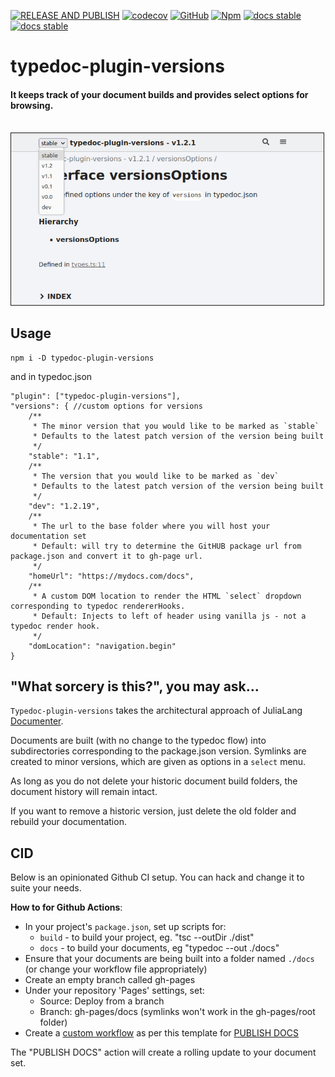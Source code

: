[![RELEASE AND PUBLISH](https://github.com/citkane/typedoc-plugin-versions/actions/workflows/release.yml/badge.svg)](https://github.com/citkane/typedoc-plugin-versions/actions/workflows/release.yml)
[![codecov](https://codecov.io/gh/citkane/typedoc-plugin-versions/branch/main/graph/badge.svg?token=5DDL83JO0R)](https://codecov.io/gh/citkane/typedoc-plugin-versions)
[![GitHub](https://badgen.net/badge/icon/github?icon=github&label)](https://github.com/citkane/typedoc-plugin-versions)
[![Npm](https://badgen.net/badge/icon/npm?icon=npm&label)](https://https://npmjs.com/package/typedoc-plugin-versions)
[![docs stable](https://img.shields.io/badge/docs-stable-teal.svg)](https://citkane.github.io/typedoc-plugin-versions/stable)
[![docs stable](https://img.shields.io/badge/docs-dev-teal.svg)](https://citkane.github.io/typedoc-plugin-versions/dev)


# typedoc-plugin-versions
#### It keeps track of your document builds and provides select options for browsing.  
<br />
<img src="./media/Screenshot.jpg" width="500px" height="auto" border="1px solid light-grey" />
<br />

## Usage
```
npm i -D typedoc-plugin-versions
```
and in typedoc.json
```jsonc
"plugin": ["typedoc-plugin-versions"],
"versions": { //custom options for versions
	/**
	 * The minor version that you would like to be marked as `stable`  
	 * Defaults to the latest patch version of the version being built
	 */
	"stable": "1.1",
	/**
	 * The version that you would like to be marked as `dev`  
	 * Defaults to the latest patch version of the version being built
	 */
	"dev": "1.2.19",
	/**
	 * The url to the base folder where you will host your documentation set  
	 * Default: will try to determine the GitHUB package url from package.json and convert it to gh-page url.
	 */
	"homeUrl": "https://mydocs.com/docs",
	/**
	 * A custom DOM location to render the HTML `select` dropdown corresponding to typedoc rendererHooks.  
	 * Default: Injects to left of header using vanilla js - not a typedoc render hook.
	 */
	"domLocation": "navigation.begin"
}
```

## "What sorcery is this?", you may ask...
`Typedoc-plugin-versions` takes the architectural approach of JuliaLang [Documenter](https://juliadocs.github.io/Documenter.jl/stable/).

Documents are built (with no change to the typedoc flow) into subdirectories corresponding to the package.json version. Symlinks are created to minor versions, which are given as options in a `select` menu.

As long as you do not delete your historic document build folders, the document history will remain intact.

If you want to remove a historic version, just delete the old folder and rebuild your documentation.

## CID
Below is an opinionated Github CI setup. You can hack and change it to suite your needs.


**How to for Github Actions**:
- In your project's `package.json`, set up scripts for:
  - `build` - to build your project, eg. "tsc --outDir ./dist"
  - `docs` - to build your documents, eg "typedoc --out ./docs"
- Ensure that your documents are being built into a folder named `./docs` (or change your workflow file appropriately)
- Create an empty branch called gh-pages
- Under your repository 'Pages' settings, set:
  - Source: Deploy from a branch
  - Branch: gh-pages/docs (symlinks won't work in the gh-pages/root folder)
- Create a [custom workflow](https://docs.github.com/en/actions/quickstart) as per this template for [PUBLISH DOCS](https://github.com/citkane/typedoc-plugin-versions/blob/main/.github/workflows/docs.yml)

The "PUBLISH DOCS" action will create a rolling update to your document set.